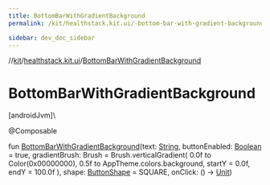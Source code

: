 ```yaml
---
title: BottomBarWithGradientBackground
permalink: /kit/healthstack.kit.ui/-bottom-bar-with-gradient-background.html

sidebar: dev_doc_sidebar
---
```

//[kit](../../index.html)/[healthstack.kit.ui](index.html)/[BottomBarWithGradientBackground](-bottom-bar-with-gradient-background.html)



# BottomBarWithGradientBackground



[androidJvm]\




@Composable



fun [BottomBarWithGradientBackground](-bottom-bar-with-gradient-background.html)(text: [String](https://kotlinlang.org/api/latest/jvm/stdlib/kotlin/-string/index.html), buttonEnabled: [Boolean](https://kotlinlang.org/api/latest/jvm/stdlib/kotlin/-boolean/index.html) = true, gradientBrush: Brush = Brush.verticalGradient(
        0.0f to Color(0x00000000),
        0.5f to AppTheme.colors.background,
        startY = 0.0f,
        endY = 100.0f
    ), shape: [ButtonShape](-button-shape/index.html) = SQUARE, onClick: () -&gt; [Unit](https://kotlinlang.org/api/latest/jvm/stdlib/kotlin/-unit/index.html))




